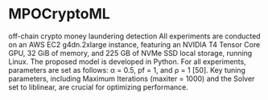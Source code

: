 # MPOCryptoML
off-chain crypto money laundering detection
All experiments are conducted on an AWS EC2 g4dn.2xlarge instance, featuring an NVIDIA T4 Tensor Core GPU, 32 GiB of memory, and 225 GB of NVMe SSD local storage, running Linux. The proposed model is developed in Python. For all experiments, parameters are set as follows: α = 0.5, pf = 1, and ρ = 1 [50]. Key tuning parameters, including Maximum Iterations (maxiter = 1000) and the Solver set to liblinear, are crucial for optimizing performance.
